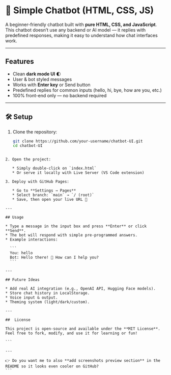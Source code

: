 
# 💬 Simple Chatbot (HTML, CSS, JS)

A beginner-friendly chatbot built with **pure HTML, CSS, and JavaScript**.  
This chatbot doesn’t use any backend or AI model — it replies with predefined responses, making it easy to understand how chat interfaces work.

---

## Features
- Clean **dark mode UI** 🌓  
- User & bot styled messages  
- Works with **Enter key** or Send button  
- Predefined replies for common inputs (hello, hi, bye, how are you, etc.)  
- 100% front-end only — no backend required  

---

## 🛠️ Setup
1. Clone the repository:
   ```bash
   git clone https://github.com/your-username/chatbot-UI.git
   cd chatbot-UI
````

2. Open the project:

   * Simply double-click on `index.html`
   * Or serve it locally with Live Server (VS Code extension)

3. Deploy with GitHub Pages:

   * Go to **Settings → Pages**
   * Select branch: `main` → `/ (root)`
   * Save, then open your live URL 🎉

---

## Usage

* Type a message in the input box and press **Enter** or click **Send**.
* The bot will respond with simple pre-programmed answers.
* Example interactions:

  ```
  You: hello
  Bot: Hello there! 👋 How can I help you?
  ```

---

## Future Ideas

* Add real AI integration (e.g., OpenAI API, Hugging Face models).
* Store chat history in LocalStorage.
* Voice input & output.
* Theming system (light/dark/custom).

---

##  License

This project is open-source and available under the **MIT License**.
Feel free to fork, modify, and use it for learning or fun!

```

---

👉 Do you want me to also **add screenshots preview section** in the README so it looks even cooler on GitHub?
```
